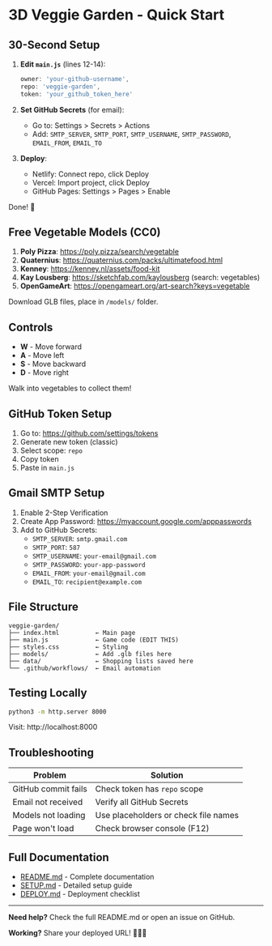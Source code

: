 # 3D Veggie Garden - Quick Start

## 30-Second Setup

1. **Edit `main.js`** (lines 12-14):
   ```javascript
   owner: 'your-github-username',
   repo: 'veggie-garden',
   token: 'your_github_token_here'
   ```

2. **Set GitHub Secrets** (for email):
   - Go to: Settings > Secrets > Actions
   - Add: `SMTP_SERVER`, `SMTP_PORT`, `SMTP_USERNAME`, `SMTP_PASSWORD`, `EMAIL_FROM`, `EMAIL_TO`

3. **Deploy**:
   - Netlify: Connect repo, click Deploy
   - Vercel: Import project, click Deploy
   - GitHub Pages: Settings > Pages > Enable

Done! 🎉

## Free Vegetable Models (CC0)

1. **Poly Pizza**: https://poly.pizza/search/vegetable
2. **Quaternius**: https://quaternius.com/packs/ultimatefood.html
3. **Kenney**: https://kenney.nl/assets/food-kit
4. **Kay Lousberg**: https://sketchfab.com/kaylousberg (search: vegetables)
5. **OpenGameArt**: https://opengameart.org/art-search?keys=vegetable

Download GLB files, place in `/models/` folder.

## Controls

- **W** - Move forward
- **A** - Move left
- **S** - Move backward
- **D** - Move right

Walk into vegetables to collect them!

## GitHub Token Setup

1. Go to: https://github.com/settings/tokens
2. Generate new token (classic)
3. Select scope: `repo`
4. Copy token
5. Paste in `main.js`

## Gmail SMTP Setup

1. Enable 2-Step Verification
2. Create App Password: https://myaccount.google.com/apppasswords
3. Add to GitHub Secrets:
   - `SMTP_SERVER`: `smtp.gmail.com`
   - `SMTP_PORT`: `587`
   - `SMTP_USERNAME`: `your-email@gmail.com`
   - `SMTP_PASSWORD`: `your-app-password`
   - `EMAIL_FROM`: `your-email@gmail.com`
   - `EMAIL_TO`: `recipient@example.com`

## File Structure

```
veggie-garden/
├── index.html          ← Main page
├── main.js             ← Game code (EDIT THIS)
├── styles.css          ← Styling
├── models/             ← Add .glb files here
├── data/               ← Shopping lists saved here
└── .github/workflows/  ← Email automation
```

## Testing Locally

```bash
python3 -m http.server 8000
```

Visit: http://localhost:8000

## Troubleshooting

| Problem | Solution |
|---------|----------|
| GitHub commit fails | Check token has `repo` scope |
| Email not received | Verify all GitHub Secrets |
| Models not loading | Use placeholders or check file names |
| Page won't load | Check browser console (F12) |

## Full Documentation

- [README.md](README.md) - Complete documentation
- [SETUP.md](SETUP.md) - Detailed setup guide
- [DEPLOY.md](DEPLOY.md) - Deployment checklist

---

**Need help?** Check the full README.md or open an issue on GitHub.

**Working?** Share your deployed URL! 🌱🥕🍅
